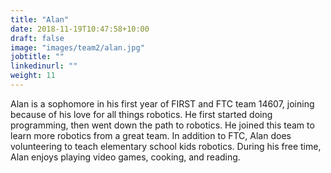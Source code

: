 ```yaml
---
title: "Alan"
date: 2018-11-19T10:47:58+10:00
draft: false
image: "images/team2/alan.jpg"
jobtitle: ""
linkedinurl: ""
weight: 11
---
```


Alan is a sophomore in his first year of FIRST and FTC team 14607, joining because of his love for all things robotics. He first started doing programming, then went down the path to robotics. He joined this team to learn more robotics from a great team. In addition to FTC, Alan does volunteering to teach elementary school kids robotics. During his free time, Alan enjoys playing video games, cooking, and reading.



